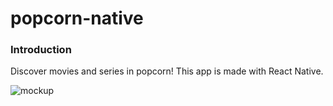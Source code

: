 # popcorn-native

### Introduction
Discover movies and series in popcorn!
This app is made with React Native.

![mockup](https://user-images.githubusercontent.com/61302874/113009094-9bdb9f80-91b2-11eb-8003-445f5f9176d6.png)
